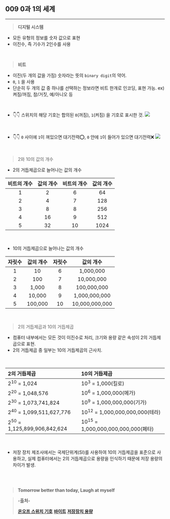 ## 009 0과 1의 세계
---

> **디지털 시스템**

- 모든 유형의 정보를 숫자 값으로 표현
- 이진수, 즉 기수가 2인수를 사용

<br>

> **비트**

- 이진(두 개의 값을 가짐) 숫자라는 뜻의 `binary digit`의 약어.
- `0`, `1` 을 사용
- 단순히 두 개의 값 중 하나를 선택하는 정보라면 비트 한개로 인코딩, 표현 가능. 
ex) 켜짐/꺼짐, 참/거짓, 예/아니오 등

<br>

- 👇👇 스위치의 해당 기호는 합의된 `0`(꺼짐), `1`(켜짐) 을 기호로 표시한 것.
![](https://velog.velcdn.com/images/lilclown/post/d535f407-573f-49fd-9376-5e1416e54cdf/image.png)

<br>

- 👇👇 `0` 사이에 `1`이 껴있으면 대기전력⭕, `0` 안에 `1`이 들어가 있으면 대기전력❌
![](https://velog.velcdn.com/images/lilclown/post/f506ea01-cd7e-4439-8921-bc04c4b2f0c6/image.jpg)

<br>

> 2와 10의 값의 개수

- 2의 거듭제곱으로 늘어나는 값의 개수

|비트의 개수|값의 개수|비트의 개수|값의 개수
|:---:|:---:|:---:|:---:|
|1|2|6|64|
|2|4|7|128|
|3|8|8|256|
|4|16|9|512|
|5|32|10|1024|

<br>

- 10의 거듭제곱으로 늘어나는 값의 개수

|자릿수|값의 개수|자릿수|값의 개수
|:---:|:---:|:---:|:---:|
|1|10|6|1,000,000|
|2|100|7|10,000,000|
|3|1,000|8|100,000,000|
|4|10,000|9|1,000,000,000|
|5|100,000|10|10,000,000,000|

<br>

> 2의 거듭제곱과 10의 거듭제곱

- 컴퓨터 내부에서는 모든 것이 이진수로 처리, 크기와 용량 같은 속성이 2의 거듭제곱으로 표현.
- 2의 거듭제곱 중 일부는 10의 거듭제곱의 근사치.

<br>

|2의 거듭제곱|10의 거듭제곱|
|:---|:---|
|2<sup>10</sup> = 1,024|10<sup>3</sup> = 1,000(킬로)|
|2<sup>20</sup> = 1,048,576|10<sup>6</sup> = 1,000,000(메가)|
|2<sup>30</sup> = 1,073,741,824|10<sup>9</sup> = 1,000,000,000(기가)|
|2<sup>40</sup> = 1,099,511,627,776|10<sup>12</sup> = 1,000,000,000,000(테라)|
|2<sup>50</sup> = 1,125,899,906,842,624|10<sup>15</sup> = 1,000,000,000,000,000(페타)|

<br>

- 저장 장치 제조사에서는 국제단위계(SI)를 사용하여 10의 거듭제곱을 표준으로 사용하고, 실제 컴퓨터에서는 2의 거듭제곱으로 용량을 인식하기 때문에 저장 용량의 차이가 발생.


<br><br>

> **Tomorrow better than today, Laugh at myself**

> **-출처-**
>
> **[온오프 스위치 기호](https://lora.tistory.com/51)**
> **[바이트](https://www.samsungsemiconstory.com/kr/%EC%95%84%EB%A6%AC%EC%86%A1%ED%95%9C-%EB%8D%B0%EC%9D%B4%ED%84%B0%EC%9D%98-%EB%8B%A8%EC%9C%84-%EB%B0%94%EC%9D%B4%ED%8A%B8byte/)**
> **[저장장치 용량](https://dsct1472.tistory.com/424)**